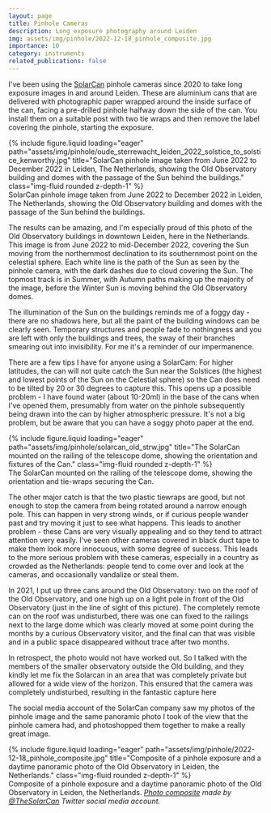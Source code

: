 ```yaml
---
layout: page
title: Pinhole Cameras
description: Long exposure photography around Leiden
img: assets/img/pinhole/2022-12-18_pinhole_composite.jpg
importance: 10
category: instruments
related_publications: false
---
```


<p> I've been using the <a href="http://solarcan.co.uk">SolarCan</a> pinhole cameras since 2020 to take long exposure images in and around Leiden. These are aluminium cans that are delivered with photographic paper wrapped around the inside surface of the can, facing a pre-drilled pinhole halfway down the side of the can. You install them on a suitable post with two tie wraps and then remove the label covering the pinhole, starting the exposure. </p>

<div class="row">
    <div class="col-sm mt-3 mt-md-0">
        {% include figure.liquid loading="eager" path="assets/img/pinhole/oude_sterrewacht_leiden_2022_solstice_to_solstice_kenworthy.jpg" title="SolarCan pinhole image taken from June 2022 to December 2022 in Leiden, The Netherlands, showing the Old Observatory building and domes with the passage of the Sun behind the buildings." class="img-fluid rounded z-depth-1" %}
    </div>
</div>
<div class="caption">
    SolarCan pinhole image taken from June 2022 to December 2022 in Leiden, The Netherlands, showing the Old Observatory building and domes with the passage of the Sun behind the buildings.
</div>

<p>The results can be amazing, and I'm especially proud of this photo of the Old Observatory buildings in downtown Leiden, here in the Netherlands. This image is from June 2022 to mid-December 2022, covering the Sun moving from the northernmost declination to its southernmost point on the celestial sphere. Each white line is the path of the Sun as seen by the pinhole camera, with the dark dashes due to cloud covering the Sun. The topmost track is in Summer, with Autumn paths making up the majority of the image, before the Winter Sun is moving behind the Old Observatory domes.</p>

<p>The illumination of the Sun on the buildings reminds me of a foggy day - there are no shadows here, but all the paint of the building windows can be clearly seen. Temporary structures and people fade to nothingness and you are left with only the buildings and trees, the sway of their branches smearing out into invisibility. For me it's a reminder of our impermanence.</p>

<p>There are a few tips I have for anyone using a SolarCam: For higher latitudes, the can will not quite catch the Sun near the Solstices (the highest and lowest points of the Sun on the Celestial sphere) so the Can does need to be tilted by 20 or 30 degrees to capture this. This opens up a possible problem - I have found water (about 10-20ml) in the base of the cans when I've opened them, presumably from water on the pinhole subsequently being drawn into the can by higher atmospheric pressure. It's not a big problem, but be aware that you can have a soggy photo paper at the end.</p>

<div class="row">
    <div class="col-sm mt-3 mt-md-0">
        {% include figure.liquid loading="eager" path="assets/img/pinhole/solarcan_old_strw.jpg" title="The SolarCan mounted on the railing of the telescope dome, showing the orientation and fixtures of the Can." class="img-fluid rounded z-depth-1" %}
    </div>
</div>
<div class="caption">
    The SolarCan mounted on the railing of the telescope dome, showing the orientation and tie-wraps securing the Can.
</div>

<p>The other major catch is that the two plastic tiewraps are good, but not enough to stop the camera from being rotated around a narrow enough pole. This can happen in very strong winds, or if curious people wander past and try moving it just to see what happens. This leads to another problem - these Cans are very visually appealing and so they tend to attract attention very easily. I've seen other cameras covered in black duct tape to make them look more innocuous, with some degree of success. This leads to the more serious problem with these cameras, especially in a country as crowded as the Netherlands: people tend to come over and look at the cameras, and occasionally vandalize or steal them.</p>

<p>In 2021, I put up three cans around the Old Observatory: two on the roof of the Old Observatory, and one high up on a light pole in front of the Old Observatory (just in the line of sight of this picture). The completely remote can on the roof was undisturbed, there was one can fixed to the railings next to the large dome which was clearly moved at some point during the months by a curious Observatory visitor, and the final can that was visible and in a public space disappeared without trace after two months.</p>

<p>In retrospect, the photo would not have worked out. So I talked with the members of the smaller observatory outside the Old building, and they kindly let me fix the Solarcan in an area that was completely private but allowed for a wide view of the horizon. This ensured that the camera was completely undisturbed, resulting in the fantastic capture here</p>

<p>The social media account of the SolarCan company saw my photos of the pinhole image and the same panoramic photo I took of the view that the pinhole camera had, and photoshopped them together to make a really great image.</p>

<div class="row">
    <div class="col-sm mt-3 mt-md-0">
        {% include figure.liquid loading="eager" path="assets/img/pinhole/2022-12-18_pinhole_composite.jpg" title="Composite of a pinhole exposure and a daytime panoramic photo of the Old Observatory in Leiden, the Netherlands." class="img-fluid rounded z-depth-1" %}
    </div>
</div>
<div class="caption">
    Composite of a pinhole exposure and a daytime panoramic photo of the Old Observatory in Leiden, the Netherlands. <em><a href="https://twitter.com/TheSolarCan/status/1605165532520632322">Photo composite</a> made by <a href="https://twitter.com/TheSolarCan">@TheSolarCan</a> Twitter social media account.</em>
</div>
